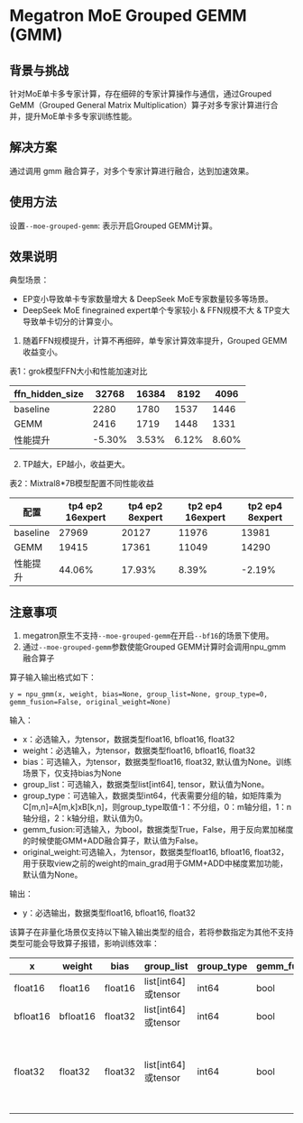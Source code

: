 # Megatron MoE Grouped GEMM (GMM)

## 背景与挑战

针对MoE单卡多专家计算，存在细碎的专家计算操作与通信，通过Grouped GeMM（Grouped General Matrix Multiplication）算子对多专家计算进行合并，提升MoE单卡多专家训练性能。

## 解决方案

通过调用 gmm 融合算子，对多个专家计算进行融合，达到加速效果。

## 使用方法

设置`--moe-grouped-gemm`: 表示开启Grouped GEMM计算。

## 效果说明

典型场景：

- EP变小导致单卡专家数量增大 & DeepSeek MoE专家数量较多等场景。
- DeepSeek MoE finegrained expert单个专家较小 & FFN规模不大 & TP变大导致单卡切分的计算变小。

1. 随着FFN规模提升，计算不再细碎，单专家计算效率提升，Grouped GEMM 收益变小。

表1：grok模型FFN大小和性能加速对比

|ffn_hidden_size| 32768 | 16384| 8192| 4096|
|--|--|--|--|--|
|baseline|2280|1780|1537|1446|
|GEMM|2416|1719|1448|1331|
|性能提升|-5.30%|3.53%|6.12%|8.60%|


2. TP越大，EP越小，收益更大。
   
表2：Mixtral8*7B模型配置不同性能收益

|配置| tp4 ep2 16expert | tp4 ep2 8expert | tp2 ep4 16expert| tp2 ep4 8expert|
|--|--|--|--|--|
|baseline|27969|20127|11976|13981|
|GEMM|19415|17361|11049|14290|
|性能提升|44.06%|17.93%|8.39%|-2.19%|

## 注意事项
1. megatron原生不支持`--moe-grouped-gemm`在开启`--bf16`的场景下使用。
2. 通过`--moe-grouped-gemm`参数使能Grouped GEMM计算时会调用npu_gmm融合算子

算子输入输出格式如下：
```
y = npu_gmm(x, weight, bias=None, group_list=None, group_type=0, gemm_fusion=False, original_weight=None)
```

输入：
- x：必选输入，为tensor，数据类型float16, bfloat16, float32
- weight：必选输入，为tensor，数据类型float16, bfloat16, float32
- bias：可选输入，为tensor，数据类型float16, float32, 默认值为None。训练场景下，仅支持bias为None
- group_list：可选输入，数据类型list[int64], tensor，默认值为None。
- group_type：可选输入，数据类型int64，代表需要分组的轴，如矩阵乘为C[m,n]=A[m,k]xB[k,n]，则group_type取值-1：不分组，0：m轴分组，1：n轴分组，2：k轴分组，默认值为0。
- gemm_fusion:可选输入，为bool，数据类型True，False，用于反向累加梯度的时候使能GMM+ADD融合算子，默认值为False。
- original_weight:可选输入，为tensor，数据类型float16, bfloat16, float32，用于获取view之前的weight的main_grad用于GMM+ADD中梯度累加功能，默认值为None。

输出：
- y：必选输出，数据类型float16, bfloat16, float32

该算子在非量化场景仅支持以下输入输出类型的组合，若将参数指定为其他不支持类型可能会导致算子报错，影响训练效率：

| x        | weight   | bias    | group_list         | group_type | gemm_fusion | original_weight | y                                 |
|----------|----------|---------|--------------------|------------|-------------|-----------------|-----------------------------------|
| float16  | float16  | float16 | list[int64]或tensor | int64      | bool        | float16         | float16                           |
| bfloat16 | bfloat16 | float32 | list[int64]或tensor | int64      | bool        | bfloat16        | bfloat16                          |
| float32  | float32  | float32 | list[int64]或tensor | int64      | bool        | float32         | float32（仅x、weight、y都为单tensor场景支持） |